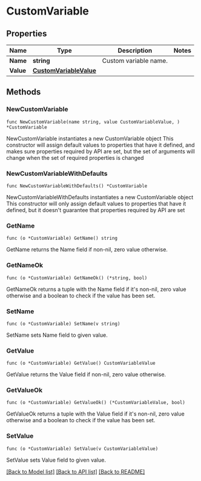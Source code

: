 # CustomVariable

## Properties

Name | Type | Description | Notes
------------ | ------------- | ------------- | -------------
**Name** | **string** | Custom variable name. | 
**Value** | [**CustomVariableValue**](CustomVariableValue.md) |  | 

## Methods

### NewCustomVariable

`func NewCustomVariable(name string, value CustomVariableValue, ) *CustomVariable`

NewCustomVariable instantiates a new CustomVariable object
This constructor will assign default values to properties that have it defined,
and makes sure properties required by API are set, but the set of arguments
will change when the set of required properties is changed

### NewCustomVariableWithDefaults

`func NewCustomVariableWithDefaults() *CustomVariable`

NewCustomVariableWithDefaults instantiates a new CustomVariable object
This constructor will only assign default values to properties that have it defined,
but it doesn't guarantee that properties required by API are set

### GetName

`func (o *CustomVariable) GetName() string`

GetName returns the Name field if non-nil, zero value otherwise.

### GetNameOk

`func (o *CustomVariable) GetNameOk() (*string, bool)`

GetNameOk returns a tuple with the Name field if it's non-nil, zero value otherwise
and a boolean to check if the value has been set.

### SetName

`func (o *CustomVariable) SetName(v string)`

SetName sets Name field to given value.


### GetValue

`func (o *CustomVariable) GetValue() CustomVariableValue`

GetValue returns the Value field if non-nil, zero value otherwise.

### GetValueOk

`func (o *CustomVariable) GetValueOk() (*CustomVariableValue, bool)`

GetValueOk returns a tuple with the Value field if it's non-nil, zero value otherwise
and a boolean to check if the value has been set.

### SetValue

`func (o *CustomVariable) SetValue(v CustomVariableValue)`

SetValue sets Value field to given value.



[[Back to Model list]](../README.md#documentation-for-models) [[Back to API list]](../README.md#documentation-for-api-endpoints) [[Back to README]](../README.md)


